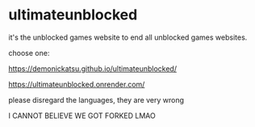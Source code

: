 # ultimateunblocked
it's the unblocked games website to end all unblocked games websites.

choose one:

https://demonickatsu.github.io/ultimateunblocked/

https://ultimateunblocked.onrender.com/

please disregard the languages, they are very wrong 

I CANNOT BELIEVE WE GOT FORKED LMAO
